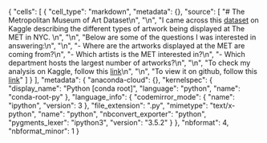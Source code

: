 {
 "cells": [
  {
   "cell_type": "markdown",
   "metadata": {},
   "source": [
    "# The Metropolitan Museum of Art Dataset\n",
    "\n",
    "I came across this [dataset](https://www.kaggle.com/metmuseum/the-metropolitan-museum-of-art-open-access) on Kaggle describing the different types of artwork being displayed at The MET in NYC. \n",
    "\n",
    "Below are some of the questions I was interested in answering:\n",
    "\n",
    "- Where are the artworks displayed at the MET are coming from?\n",
    "- Which artists is the MET interested in?\n",
    "- Which department hosts the largest number of artworks?\n",
    "\n",
    "To check my analysis on Kaggle, follow this [link](https://www.kaggle.com/metmuseum/the-metropolitan-museum-of-art-open-access)\n",
    "\n",
    "To view it on github, follow this [link](https://github.com/mallaham/MET-Art-Open-Access/blob/master/MET_Visualizations.ipynb)"
   ]
  }
 ],
 "metadata": {
  "anaconda-cloud": {},
  "kernelspec": {
   "display_name": "Python [conda root]",
   "language": "python",
   "name": "conda-root-py"
  },
  "language_info": {
   "codemirror_mode": {
    "name": "ipython",
    "version": 3
   },
   "file_extension": ".py",
   "mimetype": "text/x-python",
   "name": "python",
   "nbconvert_exporter": "python",
   "pygments_lexer": "ipython3",
   "version": "3.5.2"
  }
 },
 "nbformat": 4,
 "nbformat_minor": 1
}
